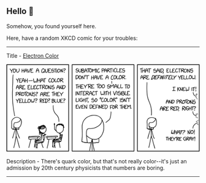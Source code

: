 ## Hello 👀

Somehow, you found yourself here.

Here, have a random XKCD comic for your troubles:

-----------------------------------

Title - [Electron Color](https://xkcd.com/2734)

![Electron Color](./random_comic.png)

Description - There's quark color, but that's not really color--it's just an admission by 20th century physicists that numbers are boring.

-----------------------------------